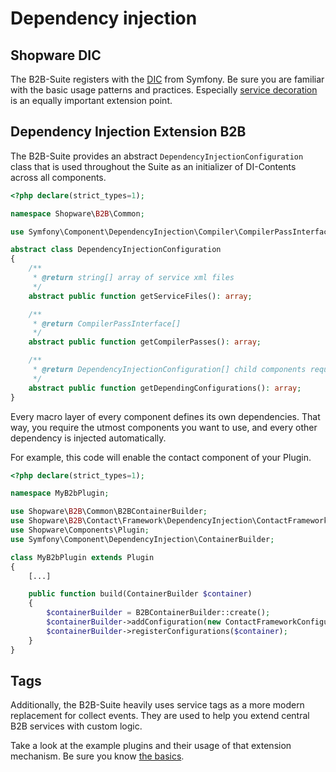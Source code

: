 # Dependency injection

## Shopware DIC

The B2B-Suite registers with the [DIC](../../../../../../guides/plugins/plugins/plugin-fundamentals/dependency-injection.md) from Symfony.
Be sure you are familiar with the basic usage patterns and practices.
Especially [service decoration](../../../../../../guides/plugins/plugins/plugin-fundamentals/adjusting-service.md) is an equally important extension point.

## Dependency Injection Extension B2B

The B2B-Suite provides an abstract `DependencyInjectionConfiguration` class that is used throughout the Suite as an initializer of DI-Contents across all components.

```php
<?php declare(strict_types=1);

namespace Shopware\B2B\Common;

use Symfony\Component\DependencyInjection\Compiler\CompilerPassInterface;

abstract class DependencyInjectionConfiguration
{
    /**
     * @return string[] array of service xml files
     */
    abstract public function getServiceFiles(): array;

    /**
     * @return CompilerPassInterface[]
     */
    abstract public function getCompilerPasses(): array;

    /**
     * @return DependencyInjectionConfiguration[] child components required by this component
     */
    abstract public function getDependingConfigurations(): array;
}
```

Every macro layer of every component defines its own dependencies.
That way, you require the utmost components you want to use, and every other dependency is injected automatically.

For example, this code will enable the contact component of your Plugin.

```php
<?php declare(strict_types=1);

namespace MyB2bPlugin;

use Shopware\B2B\Common\B2BContainerBuilder;
use Shopware\B2B\Contact\Framework\DependencyInjection\ContactFrameworkConfiguration
use Shopware\Components\Plugin;
use Symfony\Component\DependencyInjection\ContainerBuilder;

class MyB2bPlugin extends Plugin
{
    [...]

    public function build(ContainerBuilder $container)
    {
        $containerBuilder = B2BContainerBuilder::create();
        $containerBuilder->addConfiguration(new ContactFrameworkConfiguration());
        $containerBuilder->registerConfigurations($container);
    }
}
```

## Tags

Additionally, the B2B-Suite heavily uses service tags as a more modern replacement for collect events.
They are used to help you extend central B2B services with custom logic.

Take a look at the example plugins and their usage of that extension mechanism.
Be sure you know [the basics](http://symfony.com/doc/current/service_container/tags.html).
